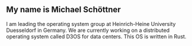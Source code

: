 ## My name is Michael Schöttner 

I am leading the operating system group at Heinrich-Heine University Duesseldorf in Germany. We are currently working on a distributed operating system called D3OS for data centers. This OS is written in Rust.

<!--
**mschoett/mschoett** is a ✨ _special_ ✨ repository because its `README.md` (this file) appears on your GitHub profile.

Here are some ideas to get you started:

- 🔭 I’m currently working on ...
- 🌱 I’m currently learning ...
- 👯 I’m looking to collaborate on ...
- 🤔 I’m looking for help with ...
- 💬 Ask me about ...
- 📫 How to reach me: ...
- 😄 Pronouns: ...
- ⚡ Fun fact: ...
-->
